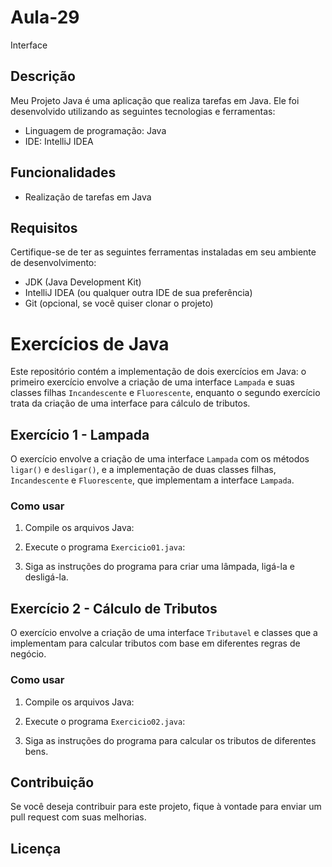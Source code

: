 # Aula-29
Interface

## Descrição

Meu Projeto Java é uma aplicação que realiza tarefas em Java. Ele foi desenvolvido utilizando as seguintes tecnologias e ferramentas:

- Linguagem de programação: Java
- IDE: IntelliJ IDEA

## Funcionalidades

- Realização de tarefas em Java

## Requisitos

Certifique-se de ter as seguintes ferramentas instaladas em seu ambiente de desenvolvimento:

- JDK (Java Development Kit)
- IntelliJ IDEA (ou qualquer outra IDE de sua preferência)
- Git (opcional, se você quiser clonar o projeto)

# Exercícios de Java

Este repositório contém a implementação de dois exercícios em Java: o primeiro exercício envolve a criação de uma interface `Lampada` e suas classes filhas `Incandescente` e `Fluorescente`, enquanto o segundo exercício trata da criação de uma interface para cálculo de tributos.

## Exercício 1 - Lampada

O exercício envolve a criação de uma interface `Lampada` com os métodos `ligar()` e `desligar()`, e a implementação de duas classes filhas, `Incandescente` e `Fluorescente`, que implementam a interface `Lampada`.

### Como usar

1. Compile os arquivos Java:


2. Execute o programa `Exercicio01.java`:

3. Siga as instruções do programa para criar uma lâmpada, ligá-la e desligá-la.



## Exercício 2 - Cálculo de Tributos

O exercício envolve a criação de uma interface `Tributavel` e classes que a implementam para calcular tributos com base em diferentes regras de negócio.

### Como usar

1. Compile os arquivos Java:

2. Execute o programa `Exercicio02.java`:

3. Siga as instruções do programa para calcular os tributos de diferentes bens.

## Contribuição

Se você deseja contribuir para este projeto, fique à vontade para enviar um pull request com suas melhorias.

## Licença
